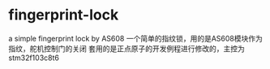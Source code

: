 # fingerprint-lock
a simple fingerprint lock by AS608
一个简单的指纹锁，用的是AS608模块作为指纹，舵机控制门的关闭
套用的是正点原子的开发例程进行修改的，主控为stm32f103c8t6
